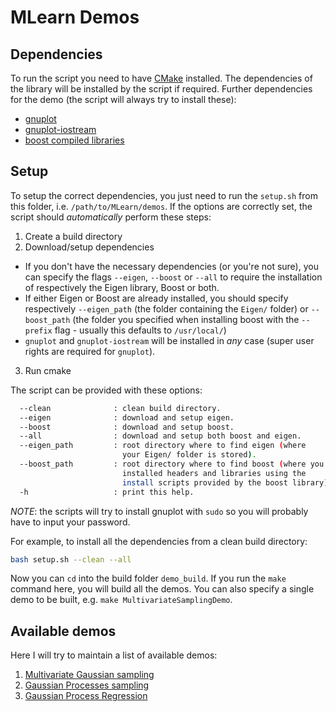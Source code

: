 # MLearn Demos

## Dependencies

To run the script you need to have [CMake](https://cmake.org/) installed.
The dependencies of the library will be installed by the script if required.
Further dependencies for the demo (the script will always try to install these):
- [gnuplot](http://www.gnuplot.info/)
- [gnuplot-iostream](http://stahlke.org/dan/gnuplot-iostream/)
- [boost compiled libraries](http://www.boost.org/)

## Setup

To setup the correct dependencies, you just need to run the `setup.sh`
from this folder, i.e. `/path/to/MLearn/demos`. 
If the options are correctly set, the script should _automatically_ perform these steps:
1. Create a build directory
2. Download/setup dependencies
  - If you don't have the necessary dependencies (or you're not sure), you can specify the flags `--eigen`, `--boost` or `--all` to require the installation of respectively the Eigen library, Boost or both.
  - If either Eigen or Boost are already installed, you should specify respectively `--eigen_path` (the folder containing the `Eigen/` folder) or `--boost_path` (the folder you specified when installing boost with the `--prefix` flag - usually this defaults to `/usr/local/`)
  - `gnuplot` and `gnuplot-iostream` will be installed in _any_ case (super user rights are required for `gnuplot`). 
3. Run cmake

The script can be provided with these options:
```bash
  --clean              : clean build directory.
  --eigen              : download and setup eigen.
  --boost              : download and setup boost.
  --all                : download and setup both boost and eigen.
  --eigen_path         : root directory where to find eigen (where 
                         your Eigen/ folder is stored).
  --boost_path         : root directory where to find boost (where you
                         installed headers and libraries using the 
                         install scripts provided by the boost library).
  -h                   : print this help.

```
*NOTE*: the scripts will try to install gnuplot with `sudo` so you will probably 
have to input your password. 

For example, to install all the dependencies from a clean build directory:
```bash
bash setup.sh --clean --all
```

Now you can `cd` into the build folder `demo_build`. If you run the `make`
command here, you will build all the demos. You can also specify a single demo
to be built, e.g. `make MultivariateSamplingDemo`.

## Available demos
Here I will try to maintain a list of available demos:
1. [Multivariate Gaussian sampling](https://github.com/phineasng/MLearn/tree/master/demos/demo_sampling)
2. [Gaussian Processes sampling](https://github.com/phineasng/MLearn/tree/master/demos/demo_gaussian_process)
3. [Gaussian Process Regression](https://github.com/phineasng/MLearn/tree/master/demos/demo_regression)
